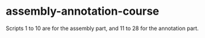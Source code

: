 # assembly-annotation-course
Scripts 1 to 10 are for the assembly part, and 11 to 28 for the annotation part.

